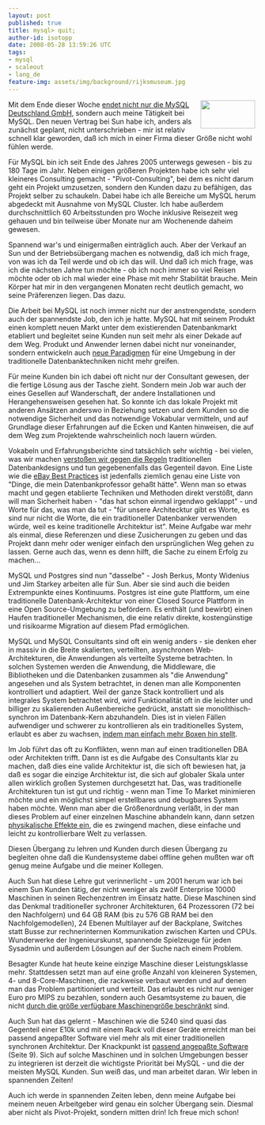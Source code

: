 ```yaml
---
layout: post
published: true
title: mysql> quit;
author-id: isotopp
date: 2008-05-28 13:59:26 UTC
tags:
- mysql
- scaleout
- lang_de
feature-img: assets/img/background/rijksmuseum.jpg
---
```

<!-- s9ymdb:3519 --><img class="serendipity_image_right" width="110" height="57" style="float: right; border: 0px; padding-left: 5px; padding-right: 5px;" src="/uploads/mysql_logo.serendipityThumb.gif" alt="" /> Mit dem Ende dieser Woche <a href="http://blog.koehntopp.de/archives/1968-SUNW,-aeh,-JAVA.html">endet nicht nur die MySQL Deutschland GmbH</a>, sondern auch meine Tätigkeit bei MySQL. Den neuen Vertrag bei Sun habe ich, anders als zunächst geplant, nicht unterschrieben - mir ist relativ schnell klar geworden, daß ich mich in einer Firma dieser Größe nicht wohl fühlen werde.

Für MySQL bin ich seit Ende des Jahres 2005 unterwegs gewesen - bis zu 180 Tage im Jahr. Neben einigen größeren Projekten habe ich sehr viel kleineres Consulting gemacht - "Pivot-Consulting", bei dem es nicht darum geht ein Projekt umzusetzen, sondern den Kunden dazu zu befähigen, das Projekt selber zu schaukeln. Dabei habe ich alle Bereiche um MySQL herum abgedeckt mit Ausnahme von MySQL Cluster. Ich habe außerdem durchschnittlich 60 Arbeitsstunden pro Woche inklusive Reisezeit weg gehauen und bin teilweise über Monate nur am Wochenende daheim gewesen.


Spannend war's und einigermaßen einträglich auch. Aber der Verkauf an Sun und der Betriebsübergang machen es notwendig, daß ich mich frage, von was ich da Teil werde und ob ich das will. Und daß ich mich frage, was ich die nächsten Jahre tun möchte - ob ich noch immer so viel Reisen möchte oder ob ich mal wieder eine Phase mit mehr Stabilität brauche. Mein Körper hat mir in den vergangenen Monaten recht deutlich gemacht, wo seine Präferenzen liegen. Das dazu.

Die Arbeit bei MySQL ist noch immer nicht nur der anstrengendste, sondern auch der spannendste Job, den ich je hatte. MySQL hat mit seinem Produkt einen komplett neuen Markt unter dem existierenden Datenbankmarkt etabliert und begleitet seine Kunden nun seit mehr als einer Dekade auf dem Weg. Produkt und Anwender lernen dabei nicht nur voneinander, sondern entwickeln auch <a href="http://highscalability.com/">neue Paradigmen</a> für eine Umgebung in der traditionelle Datenbanktechniken nicht mehr greifen. 

Für meine Kunden bin ich dabei oft nicht nur der Consultant gewesen, der die fertige Lösung aus der Tasche zieht. Sondern mein Job war auch der eines Gesellen auf Wanderschaft, der andere Installationen und Herangehensweisen gesehen hat.  So konnte ich das lokale Projekt mit anderen Ansätzen anderswo in Beziehung setzen und dem Kunden so die notwendige Sicherheit und das notwendige Vokabular vermitteln, und auf Grundlage dieser Erfahrungen auf die Ecken und Kanten hinweisen, die auf dem Weg zum Projektende wahrscheinlich noch lauern würden.

Vokabeln und Erfahrungsberichte sind tatsächlich sehr wichtig - bei vielen, was wir machen <a href="http://blog.koehntopp.de/archives/1349-Leben-mit-Fehlern-der-Schluessel-zum-Scaleout.html">verstoßen wir gegen die Regeln</a> traditionellen Datenbankdesigns und tun gegebenenfalls das Gegenteil davon. Eine Liste wie die <a href="http://www.infoq.com/articles/ebay-scalability-best-practices">eBay Best Practices</a> ist jedenfalls ziemlich genau eine Liste von "Dinge, die mein Datenbankprofessor gehaßt hätte". Wenn man so etwas macht und gegen etablierte Techniken und Methoden direkt verstößt, dann will man Sicherheit haben - "das hat schon einmal irgendwo geklappt" - und Worte für das, was man da tut - "für unsere Architecktur gibt es Worte, es sind nur nicht die Worte, die ein traditioneller Datenbanker verwenden würde, weil es keine traditionelle Architektur ist". Meine Aufgabe war mehr als einmal, diese Referenzen und diese Zusicherungen zu geben und das Projekt dann mehr oder weniger einfach den ursprünglichen Weg gehen zu lassen. Gerne auch das, wenn es denn hilft, die Sache zu einem Erfolg zu machen...

MySQL und Postgres sind nun "dasselbe" - Josh Berkus, Monty Widenius und Jim Starkey arbeiten alle für Sun. Aber sie sind auch die beiden Extrempunkte eines Kontinuums. Postgres ist eine gute Plattform, um eine traditionelle Datenbank-Architektur von einer Closed Source Plattform in eine Open Source-Umgebung zu befördern. Es enthält (und bewirbt) einen Haufen traditioneller Mechanismen, die eine relativ direkte, kostengünstige und risikoarme Migration auf diesem Pfad ermöglichen.

MySQL und MySQL Consultants sind oft ein wenig anders - sie denken eher in massiv in die Breite skalierten, verteilten, asynchronen Web-Architekturen, die Anwendungen als verteilte Systeme betrachten. In solchen Systemen werden die Anwendung, die Middleware, die Bibliotheken und die Datenbanken zusammen als "die Anwendung" angesehen und als System betrachtet, in denen man alle Komponenten kontrolliert und adaptiert. Weil der ganze Stack kontrolliert und als integrales System betrachtet wird, wird Funktionalität oft in die leichter und billiger zu skalierenden Außenbereiche gedrückt, anstatt sie monolithisch-synchron im Datenbank-Kern abzuhandeln. Dies ist in vielen Fällen aufwendiger und schwerer zu kontrollieren als ein traditionelles System, erlaubt es aber zu wachsen, <a href="http://www.allthingsdistributed.com/2006/03/a_word_on_scalability.html">indem man einfach mehr Boxen hin stellt</a>.

Im Job führt das oft zu Konflikten, wenn man auf einen traditionellen  DBA oder Architekten trifft. Dann ist es die Aufgabe des Consultants klar zu machen, daß dies eine valide Architektur ist, die sich oft bewiesen hat, ja daß es sogar die einzige Architektur ist, die sich auf globaler Skala unter allen wirklich großen Systemen durchgesetzt hat. Das, was traditionelle Architekturen tun ist gut und richtig - wenn man Time To Market minimieren möchte und ein möglichst simpel erstellbares und debugbares System haben möchte. Wenn man aber die Größenordnung verläßt, in der man dieses Problem auf einer einzelnen Maschine abhandeln kann, dann setzen <a href="http://blog.koehntopp.de/archives/1788-Zehn-Zentimeter.html">physikalische Effekte ein</a>, die es zwingend machen, diese einfache und leicht zu kontrollierbare Welt zu verlassen.

Diesen Übergang zu lehren und Kunden durch diesen Übergang zu begleiten ohne daß die Kundensysteme dabei offline gehen mußten war oft genug meine Aufgabe und die meiner Kollegen.

Auch Sun hat diese Lehre gut verinnerlicht - um 2001 herum war ich bei einem Sun Kunden tätig, der nicht weniger als zwölf Enterprise 10000 Maschinen in seinen Rechenzentren im Einsatz hatte. Diese Maschinen sind das Denkmal traditioneller sychroner Architekturen, 64 Prozessoren (72 bei den Nachfolgern) und 64 GB RAM (bis zu 576 GB RAM bei den Nachfolgemodellen), 24 Ebenen Multilayer auf der Backplane, Switches statt Busse zur rechnerinternen Kommunikation zwischen Karten und CPUs. Wunderwerke der Ingenieurskunst, spannende Spielzeuge für jeden Sysadmin und außerdem Lösungen auf der Suche nach einem Problem.

Besagter Kunde hat heute keine einzige Maschine dieser Leistungsklasse mehr. Stattdessen setzt man auf eine große Anzahl von kleineren Systemen, 4- und 8-Core-Maschinen, die rackweise verbaut werden und auf denen man das Problem partitioniert und verteilt. Das erlaubt es nicht nur weniger Euro pro MIPS zu bezahlen, sondern auch Gesamtsysteme zu bauen, die nicht <a href="http://kris.koehntopp.de/artikel/linuxtag/img9.html">durch die größe verfügbare Maschinengröße beschränkt</a> sind.

Auch Sun hat das gelernt - Maschinen wie die 5240 sind quasi das Gegenteil einer E10k und mit einem Rack voll dieser Geräte erreicht man bei passend angepaßter Software viel mehr als mit einer traditionellen synchronen Architektur. Der Knackpunkt ist <a href="http://www.scribd.com/doc/2575733/The-future-of-MySQL-The-Project">passend angepaßte Software</a> (Seite 9). Sich auf solche Maschinen und in solchen Umgebungen besser zu integrieren ist derzeit die wichtigste Priorität bei MySQL - und die der meisten MySQL Kunden. Sun weiß das, und man arbeitet daran. Wir leben in spannenden Zeiten!

Auch ich werde in spannenden Zeiten leben, denn meine Aufgabe bei meinem neuen Arbeitgeber wird genau ein solcher Übergang sein. Diesmal aber nicht als Pivot-Projekt, sondern mitten drin! Ich freue mich schon!
